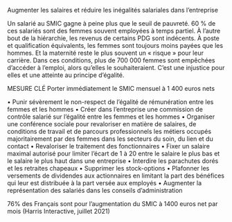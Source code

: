 Augmenter les salaires et réduire les inégalités salariales dans l’entreprise

Un salarié au SMIC gagne à peine plus que le seuil de pauvreté. 60 % de ces salariés sont des femmes souvent employées à temps partiel. À l’autre bout de la hiérarchie, les revenus de certains PDG sont indécents. À poste et qualification équivalents, les femmes sont toujours moins payées que les hommes. Et la maternité reste le plus souvent un « risque »
pour leur carrière. Dans ces conditions, plus de 700 000 femmes sont empêchées d’accéder à l’emploi, alors qu’elles le souhaiteraient. C’est une injustice pour elles et une atteinte au principe d’égalité.

MESURE CLÉ
Porter immédiatement le SMIC mensuel à 1 400 euros nets

• Punir sévèrement le non-respect de l’égalité de rémunération entre les femmes et les hommes
• Créer dans l’entreprise une commission de contrôle salarié sur l’égalité entre les femmes et les hommes
• Organiser une conférence sociale pour revaloriser en matière de salaires, de conditions de travail et de parcours professionnels les métiers occupés majoritairement par des femmes dans les secteurs du soin, du lien et du contact
• Revaloriser le traitement des fonctionnaires
• Fixer un salaire maximal autorisé pour limiter l’écart de 1 à 20 entre le salaire le plus bas et le salaire le plus haut dans une entreprise
• Interdire les parachutes dorés et les retraites chapeaux
• Supprimer les stock-options
• Plafonner les versements de dividendes aux actionnaires en limitant la part des bénéfices qui leur est distribuée à la part versée aux employés
• Augmenter la représentation des salariés dans les conseils d’administration

76% des Français sont pour l’augmentation du SMIC à 1400 euros net par mois (Harris Interactive, juillet 2021)